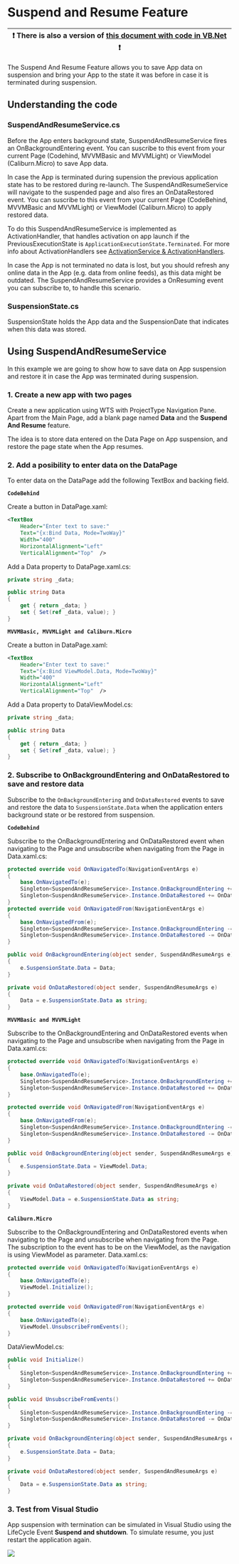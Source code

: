 # Suspend and Resume Feature

:heavy_exclamation_mark: There is also a version of [this document with code in VB.Net](./suspend-and-resume.vb.md) :heavy_exclamation_mark: |
---------------------------------------------------------------------------------------------------------------------------------------------------- |

The Suspend And Resume Feature allows you to save App data on suspension and bring your App to the state it was before in case it is terminated during suspension.

## Understanding the code

### SuspendAndResumeService.cs
Before the App enters background state, SuspendAndResumeService fires an OnBackgroundEntering event. You can suscribe to this event from your current Page (Codehind, MVVMBasic and MVVMLight) or ViewModel (Caliburn.Micro) to save App data.

In case the App is terminated during supension the previous application state has to be restored during re-launch. The SuspendAndResumeService will navigate to the suspended page and also fires an OnDataRestored event. You can suscribe to this event from your current Page (CodeBehind, MVVMBasic and MVVMLight) or ViewModel (Caliburn.Micro) to apply restored data.

To do this SuspendAndResumeService is implemented as ActivationHandler, that handles activation on app launch if the PreviousExecutionState is `ApplicationExecutionState.Terminated`. For more info about ActivationHandlers see [ActivationService & ActivationHandlers](../activation.md).

In case the App is not terminated no data is lost, but you should refresh any online data in the App (e.g. data from online feeds), as this data might be outdated. The SuspendAndResumeService provides a OnResuming event you can subscribe to, to handle this scenario.

### SuspensionState.cs
SuspensionState holds the App data and the SuspensionDate that indicates when this data was stored.

## Using SuspendAndResumeService
In this example we are going to show how to save data on App suspension and restore it in case the App was terminated during suspension.

### **1. Create a new app with two pages**
Create a new application using WTS with ProjectType Navigation Pane. Apart from the Main Page, add a blank page named **Data** and the **Suspend And Resume** feature.

The idea is to store data entered on the Data Page on App suspension, and restore the page state when the App resumes.

### **2. Add a posibility to enter data on the DataPage**
To enter data on the DataPage add the following TextBox and backing field.

**`CodeBehind`**

Create a button in DataPage.xaml:
```xml
<TextBox
    Header="Enter text to save:"
    Text="{x:Bind Data, Mode=TwoWay}"
    Width="400"
    HorizontalAlignment="Left"
    VerticalAlignment="Top"  />
```
Add a Data property to DataPage.xaml.cs:
```cs
private string _data;

public string Data
{
    get { return _data; }
    set { Set(ref _data, value); }
}
```

**`MVVMBasic, MVVMLight and Caliburn.Micro`**

Create a button in DataPage.xaml:
```xml
<TextBox
    Header="Enter text to save:"
    Text="{x:Bind ViewModel.Data, Mode=TwoWay}"
    Width="400"
    HorizontalAlignment="Left"
    VerticalAlignment="Top"  />
```


Add a Data property to DataViewModel.cs:
```cs
private string _data;

public string Data
{
    get { return _data; }
    set { Set(ref _data, value); }
}
```

### **2. Subscribe to OnBackgroundEntering and OnDataRestored to save and restore data**
Subscribe to the `OnBackgroundEntering` and  `OnDataRestored` events to save and restore the data to `SuspensionState.Data` when the application enters background state or be restored from suspension.

**`CodeBehind`**

Subscribe to the OnBackgroundEntering and OnDataRestored event when navigating to the Page and unsubscribe when navigating from the Page in Data.xaml.cs:
```cs
protected override void OnNavigatedTo(NavigationEventArgs e)
{
    base.OnNavigatedTo(e);
    Singleton<SuspendAndResumeService>.Instance.OnBackgroundEntering += OnBackgroundEntering;
    Singleton<SuspendAndResumeService>.Instance.OnDataRestored += OnDataRestored;
}
protected override void OnNavigatedFrom(NavigationEventArgs e)
{
    base.OnNavigatedFrom(e);
    Singleton<SuspendAndResumeService>.Instance.OnBackgroundEntering -= OnBackgroundEntering;
    Singleton<SuspendAndResumeService>.Instance.OnDataRestored -= OnDataRestored;
}

public void OnBackgroundEntering(object sender, SuspendAndResumeArgs e)
{
    e.SuspensionState.Data = Data;
}

private void OnDataRestored(object sender, SuspendAndResumeArgs e)
{
    Data = e.SuspensionState.Data as string;
}
```

**`MVVMBasic and MVVMLight`**

Subscribe to the OnBackgroundEntering and OnDataRestored events when navigating to the Page and unsubscribe when navigating from the Page in Data.xaml.cs:
```cs
protected override void OnNavigatedTo(NavigationEventArgs e)
{
    base.OnNavigatedTo(e);
    Singleton<SuspendAndResumeService>.Instance.OnBackgroundEntering += OnBackgroundEntering;
    Singleton<SuspendAndResumeService>.Instance.OnDataRestored += OnDataRestored;
}

protected override void OnNavigatedFrom(NavigationEventArgs e)
{
    base.OnNavigatedFrom(e);
    Singleton<SuspendAndResumeService>.Instance.OnBackgroundEntering -= OnBackgroundEntering;
    Singleton<SuspendAndResumeService>.Instance.OnDataRestored -= OnDataRestored;
}

public void OnBackgroundEntering(object sender, SuspendAndResumeArgs e)
{
    e.SuspensionState.Data = ViewModel.Data;
}

private void OnDataRestored(object sender, SuspendAndResumeArgs e)
{
    ViewModel.Data = e.SuspensionState.Data as string;
}
```

**`Caliburn.Micro`**

Subscribe to the OnBackgroundEntering and OnDataRestored events when navigating to the Page and unsubscribe when navigating from the Page.
The subscription to the event has to be on the ViewModel, as the navigation is using ViewModel as parameter.
Data.xaml.cs:
```cs
protected override void OnNavigatedTo(NavigationEventArgs e)
{
    base.OnNavigatedTo(e);
    ViewModel.Initialize();
}

protected override void OnNavigatedFrom(NavigationEventArgs e)
{
    base.OnNavigatedTo(e);
    ViewModel.UnsubscribeFromEvents();
}
```
DataViewModel.cs:
```cs
public void Initialize()
{
    Singleton<SuspendAndResumeService>.Instance.OnBackgroundEntering += OnBackgroundEntering;
    Singleton<SuspendAndResumeService>.Instance.OnDataRestored += OnDataRestored;
}

public void UnsubscribeFromEvents()
{
    Singleton<SuspendAndResumeService>.Instance.OnBackgroundEntering -= OnBackgroundEntering;
    Singleton<SuspendAndResumeService>.Instance.OnDataRestored -= OnDataRestored;
}

private void OnBackgroundEntering(object sender, SuspendAndResumeArgs e)
{
    e.SuspensionState.Data = Data;
}

private void OnDataRestored(object sender, SuspendAndResumeArgs e)
{
    Data = e.SuspensionState.Data as string;
}
```

### **3. Test from Visual Studio**
App suspension with termination can be simulated in Visual Studio using the LifeCycle Event **Suspend and shutdown**. To simulate resume, you just restart the application again.

![](../resources/suspend-and-resume/SuspendAndShutdown.png)
